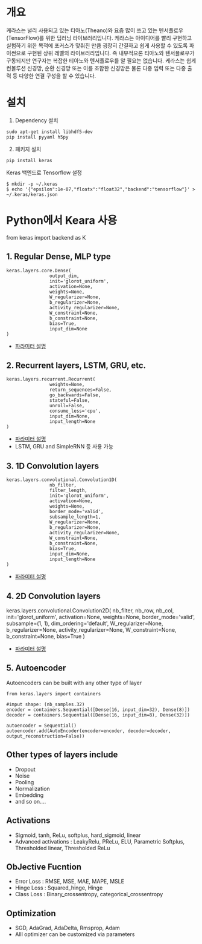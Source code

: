 # 개요

케라스는 널리 사용되고 있는 티아노(Theano)와 요즘 많이 쓰고 있는 텐서플로우(TensorFlow)를 위한 딥러닝 라이브러리입니다. 케라스는 아이디어를 빨리 구현하고 실험하기 위한 목적에 포커스가 맞춰진 만큼 굉장히 간결하고 쉽게 사용할 수 있도록 파이썬으로 구현된 상위 레벨의 라이브러리입니다. 즉 내부적으론 티아노와 텐서플로우가 구동되지만 연구자는 복잡한 티아노와 텐서플로우를 알 필요는 없습니다. 케라스는 쉽게 컨볼루션 신경망, 순환 신경망 또는 이를 조합한 신경망은 물론 다중 입력 또는 다중 출력 등 다양한 연결 구성을 할 수 있습니다.

# 설치
1. Dependency 설치
```
sudo apt-get install libhdf5-dev
pip install pyyaml h5py
```
2. 패키지 설치
```
pip install keras
```
Keras 백엔드로 Tensorflow 설정
```
$ mkdir -p ~/.keras
$ echo '{"epsilon":1e-07,"floatx":"float32","backend":"tensorflow"}' > ~/.keras/keras.json
```

# Python에서 Keara 사용
from keras import backend as K

## 1. Regular Dense, MLP type
```
keras.layers.core.Dense(
                output_dim, 
                init='glorot_uniform', 
                activation=None, 
                weights=None, 
                W_regularizer=None, 
                b_regularizer=None, 
                activity_regularizer=None, 
                W_constraint=None, 
                b_constraint=None, 
                bias=True, 
                input_dim=None
)
```
* [파라미터 설명](https://keras.io/layers/core/#dense)

## 2. Recurrent layers, LSTM, GRU, etc. 
```
keras.layers.recurrent.Recurrent(
                weights=None, 
                return_sequences=False, 
                go_backwards=False, 
                stateful=False, 
                unroll=False, 
                consume_less='cpu', 
                input_dim=None, 
                input_length=None
)
```
* [파라미터 설명](https://keras.io/layers/recurrent/)
* LSTM, GRU and SimpleRNN 등 사용 가능


## 3. 1D Convolution layers
```
keras.layers.convolutional.Convolution1D(
                nb_filter, 
                filter_length, 
                init='glorot_uniform', 
                activation=None, 
                weights=None, 
                border_mode='valid', 
                subsample_length=1, 
                W_regularizer=None, 
                b_regularizer=None, 
                activity_regularizer=None, 
                W_constraint=None, 
                b_constraint=None, 
                bias=True, 
                input_dim=None, 
                input_length=None
)
```

* [파라미터 설명](https://keras.io/layers/convolutional/)



## 4. 2D Convolution layers
keras.layers.convolutional.Convolution2D(
                nb_filter, 
                nb_row, nb_col, 
                init='glorot_uniform', 
                activation=None, 
                weights=None, 
                border_mode='valid', 
                subsample=(1, 1), 
                dim_ordering='default', 
                W_regularizer=None, 
                b_regularizer=None, 
                activity_regularizer=None, 
                W_constraint=None, 
                b_constraint=None, 
                bias=True
)

* [파라미터 설명](https://keras.io/layers/convolutional/#convolution2d)




## 5. Autoencoder
Autoencoders can be built with any other type of layer
```
from keras.layers import containers

#imput shape: (nb_samples.32)
encoder = containers.Sequential([Dense(16, input_dim=32), Dense(8)])
decoder = containers.Sequential([Dense(16, input_dim=8), Dense(32)])

autoencoder = Sequential()
autoencoder.add(AutoEncoder(encoder=encoder, decoder=decoder, output_reconstruction=False))
```

## Other types of layers include
* Dropout
* Noise
* Pooling
* Normalization
* Embedding
* and so on....


## Activations
* Sigmoid, tanh, ReLu, softplus, hard_sigmoid, linear
* Advanced activations : LeakyRelu, PReLu, ELU, Parametric Softplus, Thresholded linear, Thresholded ReLu


## ObJective Fucntion
* Error Loss : RMSE, MSE, MAE, MAPE, MSLE
* Hinge Loss : Squared_hinge, Hinge
* Class Loss : Binary\_crossentropy, categorical\_crossentropy

## Optimization 
* SGD, AdaGrad, AdaDelta, Rmsprop, Adam
* Alll optimizer can be customized via parameters


































































